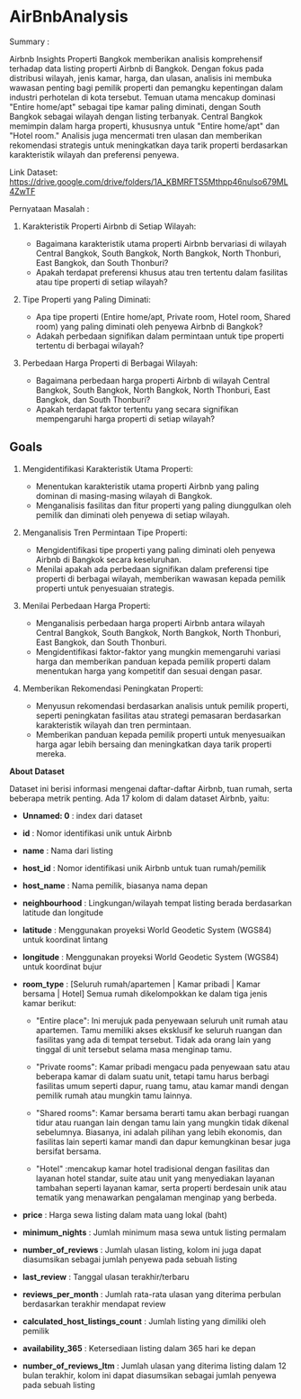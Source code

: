 # AirBnbAnalysis

Summary : 

Airbnb Insights Properti Bangkok memberikan analisis komprehensif terhadap data listing properti Airbnb di Bangkok. Dengan fokus pada distribusi wilayah, jenis kamar, harga, dan ulasan, analisis ini membuka wawasan penting bagi pemilik properti dan pemangku kepentingan dalam industri perhotelan di kota tersebut. Temuan utama mencakup dominasi "Entire home/apt" sebagai tipe kamar paling diminati, dengan South Bangkok sebagai wilayah dengan listing terbanyak. Central Bangkok memimpin dalam harga properti, khususnya untuk "Entire home/apt" dan "Hotel room." Analisis juga mencermati tren ulasan dan memberikan rekomendasi strategis untuk meningkatkan daya tarik properti berdasarkan karakteristik wilayah dan preferensi penyewa.

Link Dataset: https://drive.google.com/drive/folders/1A_KBMRFTS5Mthpp46nulso679ML4ZwTF

Pernyataan Masalah :
1. Karakteristik Properti Airbnb di Setiap Wilayah:
    -  Bagaimana karakteristik utama properti Airbnb bervariasi di wilayah Central Bangkok, South Bangkok, North Bangkok, North Thonburi, East Bangkok, dan South Thonburi?
    - Apakah terdapat preferensi khusus atau tren tertentu dalam fasilitas atau tipe properti di setiap wilayah?

2. Tipe Properti yang Paling Diminati:
    - Apa tipe properti (Entire home/apt, Private room, Hotel room, Shared room) yang paling diminati oleh penyewa Airbnb di Bangkok?
    - Adakah perbedaan signifikan dalam permintaan untuk tipe properti tertentu di berbagai wilayah?

3. Perbedaan Harga Properti di Berbagai Wilayah:
    - Bagaimana perbedaan harga properti Airbnb di wilayah Central Bangkok, South Bangkok, North Bangkok, North Thonburi, East Bangkok, dan South Thonburi?
    - Apakah terdapat faktor tertentu yang secara signifikan mempengaruhi harga properti di setiap wilayah?
  
## Goals

1. Mengidentifikasi Karakteristik Utama Properti:
    - Menentukan karakteristik utama properti Airbnb yang paling dominan di masing-masing wilayah di Bangkok.
    - Menganalisis fasilitas dan fitur properti yang paling diunggulkan oleh pemilik dan diminati oleh penyewa di setiap wilayah.

2. Menganalisis Tren Permintaan Tipe Properti:
    - Mengidentifikasi tipe properti yang paling diminati oleh penyewa Airbnb di Bangkok secara keseluruhan.
    - Menilai apakah ada perbedaan signifikan dalam preferensi tipe properti di berbagai wilayah, memberikan wawasan kepada pemilik properti untuk penyesuaian strategis.

3. Menilai Perbedaan Harga Properti:
    - Menganalisis perbedaan harga properti Airbnb antara wilayah Central Bangkok, South Bangkok, North Bangkok, North Thonburi, East Bangkok, dan South Thonburi.
    - Mengidentifikasi faktor-faktor yang mungkin memengaruhi variasi harga dan memberikan panduan kepada pemilik properti dalam menentukan harga yang kompetitif dan sesuai dengan pasar.

4. Memberikan Rekomendasi Peningkatan Properti:
    - Menyusun rekomendasi berdasarkan analisis untuk pemilik properti, seperti peningkatan fasilitas atau strategi pemasaran berdasarkan karakteristik wilayah dan tren permintaan.
    - Memberikan panduan kepada pemilik properti untuk menyesuaikan harga agar lebih bersaing dan meningkatkan daya tarik properti mereka.

**About Dataset**

Dataset ini berisi informasi mengenai daftar-daftar Airbnb, tuan rumah, serta beberapa metrik penting. Ada 17 kolom di dalam dataset Airbnb, yaitu:

- **Unnamed: 0** : index dari dataset

- **id** : Nomor identifikasi unik untuk Airbnb

- **name** : Nama dari listing

- **host_id** : Nomor identifikasi unik Airbnb untuk tuan rumah/pemilik

- **host_name** : Nama pemilik, biasanya nama depan

- **neighbourhood** : Lingkungan/wilayah tempat listing berada berdasarkan latitude dan longitude

- **latitude** : Menggunakan proyeksi World Geodetic System (WGS84) untuk koordinat lintang

- **longitude** : Menggunakan proyeksi World Geodetic System (WGS84) untuk koordinat bujur

- **room_type** : [Seluruh rumah/apartemen | Kamar pribadi | Kamar bersama | Hotel]
Semua rumah dikelompokkan ke dalam tiga jenis kamar berikut:

    - "Entire place": Ini merujuk pada penyewaan seluruh unit rumah atau apartemen. Tamu memiliki akses eksklusif ke seluruh ruangan dan fasilitas yang ada di tempat tersebut. Tidak ada orang lain yang tinggal di unit tersebut selama masa menginap tamu.

    - "Private rooms": Kamar pribadi mengacu pada penyewaan satu atau beberapa kamar di dalam suatu unit, tetapi tamu harus berbagi fasilitas umum seperti dapur, ruang tamu, atau kamar mandi dengan pemilik rumah atau mungkin tamu lainnya.

    - "Shared rooms": Kamar bersama berarti tamu akan berbagi ruangan tidur atau ruangan lain dengan tamu lain yang mungkin tidak dikenal sebelumnya. Biasanya, ini adalah pilihan yang lebih ekonomis, dan fasilitas lain seperti kamar mandi dan dapur kemungkinan besar juga bersifat bersama.

    - "Hotel" :mencakup kamar hotel tradisional dengan fasilitas dan layanan hotel standar, suite atau unit yang menyediakan layanan tambahan seperti layanan kamar, serta properti berdesain unik atau tematik yang menawarkan pengalaman menginap yang berbeda. 

- **price** : Harga sewa listing dalam mata uang lokal (baht)

- **minimum_nights** : Jumlah minimum masa sewa untuk listing permalam

- **number_of_reviews** : Jumlah ulasan listing, kolom ini juga dapat diasumsikan sebagai jumlah penyewa pada sebuah listing

- **last_review** : Tanggal ulasan terakhir/terbaru

- **reviews_per_month** : Jumlah rata-rata ulasan yang diterima perbulan berdasarkan terakhir mendapat review

- **calculated_host_listings_count** : Jumlah listing yang dimiliki oleh pemilik

- **availability_365** : Ketersediaan listing dalam 365 hari ke depan

- **number_of_reviews_ltm** : Jumlah ulasan yang diterima listing dalam 12 bulan terakhir, kolom ini dapat diasumsikan sebagai jumlah penyewa pada sebuah listing
